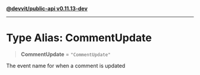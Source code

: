 [**@devvit/public-api v0.11.13-dev**](../README.md)

---

# Type Alias: CommentUpdate

> **CommentUpdate** = `"CommentUpdate"`

The event name for when a comment is updated
